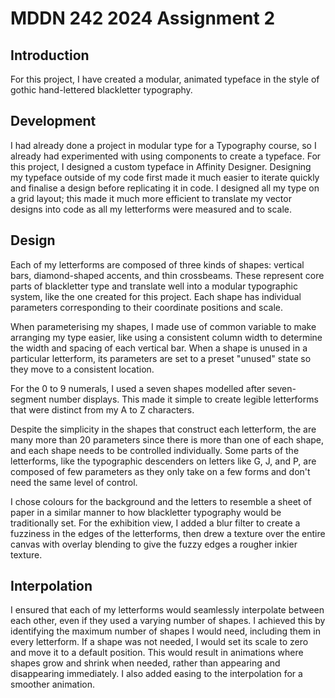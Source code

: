 # MDDN 242 2024 Assignment 2

## Introduction
For this project, I have created a modular, animated typeface in the style of gothic hand-lettered blackletter typography.

## Development
I had already done a project in modular type for a Typography course, so I already had experimented with using components to create a typeface. For this project, I designed a custom typeface in Affinity Designer. Designing my typeface outside of my code first made it much easier to iterate quickly and finalise a design before replicating it in code. I designed all my type on a grid layout; this made it much more efficient to translate my vector designs into code as all my letterforms were measured and to scale.

## Design
Each of my letterforms are composed of three kinds of shapes: vertical bars, diamond-shaped accents, and thin crossbeams. These represent core parts of blackletter type and translate well into a modular typographic system, like the one created for this project. Each shape has individual parameters corresponding to their coordinate positions and scale.

When parameterising my shapes, I made use of common variable to make arranging my type easier, like using a consistent column width to determine the width and spacing of each vertical bar. When a shape is unused in a particular letterform, its parameters are set to a preset "unused" state so they move to a consistent location.

For the 0 to 9 numerals, I used a seven shapes modelled after seven-segment number displays. This made it simple to create legible letterforms that were distinct from my A to Z characters.

Despite the simplicity in the shapes that construct each letterform, the are many more than 20 parameters since there is more than one of each shape, and each shape needs to be controlled individually. Some parts of the letterforms, like the typographic descenders on letters like G, J, and P, are composed of few parameters as they only take on a few forms and don't need the same level of control.

I chose colours for the background and the letters to resemble a sheet of paper in a similar manner to how blackletter typography would be traditionally set. For the exhibition view, I added a blur filter to create a fuzziness in the edges of the letterforms, then drew a texture over the entire canvas with overlay blending to give the fuzzy edges a rougher inkier texture.

## Interpolation
I ensured that each of my letterforms would seamlessly interpolate between each other, even if they used a varying number of shapes. I achieved this by identifying the maximum number of shapes I would need, including them in every letterform. If a shape was not needed, I would set its scale to zero and move it to a default position. This would result in animations where shapes grow and shrink when needed, rather than appearing and disappearing immediately. I also added easing to the interpolation for a smoother animation.